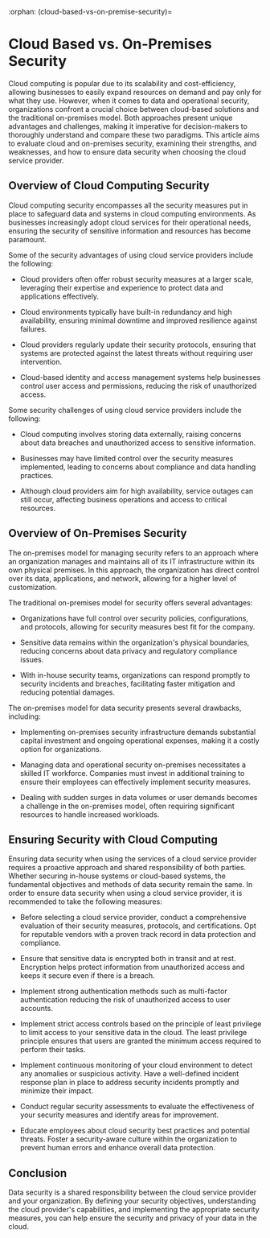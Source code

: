 :orphan:
(cloud-based-vs-on-premise-security)=

# Cloud Based vs. On-Premises Security

Cloud computing is popular due to its scalability and cost-efficiency, allowing businesses to easily expand resources on demand and pay only for what they use. However, when it comes to data and operational security, organizations confront a crucial choice between cloud-based solutions and the traditional on-premises model. Both approaches present unique advantages and challenges, making it imperative for decision-makers to thoroughly understand and compare these two paradigms. This article aims to evaluate cloud and on-premises security, examining their strengths, and weaknesses, and how to ensure data security when choosing the cloud service provider.

## Overview of Cloud Computing Security

Cloud computing security encompasses all the security measures put in place to safeguard data and systems in cloud computing environments. As businesses increasingly adopt cloud services for their operational needs, ensuring the security of sensitive information and resources has become paramount. 

Some of the security advantages of using cloud service providers include the following:

* Cloud providers often offer robust security measures at a larger scale, leveraging their expertise and experience to protect data and applications effectively. 

* Cloud environments typically have built-in redundancy and high availability, ensuring minimal downtime and improved resilience against failures.

* Cloud providers regularly update their security protocols, ensuring that systems are protected against the latest threats without requiring user intervention.

* Cloud-based identity and access management systems help businesses control user access and permissions, reducing the risk of unauthorized access.

Some security challenges of using cloud service providers include the following:
* Cloud computing involves storing data externally, raising concerns about data breaches and unauthorized access to sensitive information.

* Businesses may have limited control over the security measures implemented, leading to concerns about compliance and data handling practices.

* Although cloud providers aim for high availability, service outages can still occur, affecting business operations and access to critical resources.

## Overview of On-Premises Security

The on-premises model for managing security refers to an approach where an organization manages and maintains all of its IT infrastructure within its own physical premises. In this approach, the organization has direct control over its data, applications, and network, allowing for a higher level of customization. 

The traditional on-premises model for security offers several advantages:

* Organizations have full control over security policies, configurations, and protocols, allowing for security measures best fit for the company.

* Sensitive data remains within the organization's physical boundaries, reducing concerns about data privacy and regulatory compliance issues.

* With in-house security teams, organizations can respond promptly to security incidents and breaches, facilitating faster mitigation and reducing potential damages.

The on-premises model for data security presents several drawbacks, including:

* Implementing on-premises security infrastructure demands substantial capital investment and ongoing operational expenses, making it a costly option for organizations.

* Managing data and operational security on-premises necessitates a skilled IT workforce. Companies must invest in additional training to ensure their employees can effectively implement security measures.

* Dealing with sudden surges in data volumes or user demands becomes a challenge in the on-premises model, often requiring significant resources to handle increased workloads.

## Ensuring Security with Cloud Computing

Ensuring data security when using the services of a cloud service provider requires a proactive approach and shared responsibility of both parties. Whether securing in-house systems or cloud-based systems, the fundamental objectives and methods of data security remain the same. In order to ensure data security when using a cloud service provider, it is recommended to take the following measures:

* Before selecting a cloud service provider, conduct a comprehensive evaluation of their security measures, protocols, and certifications. Opt for reputable vendors with a proven track record in data protection and compliance.

* Ensure that sensitive data is encrypted both in transit and at rest. Encryption helps protect information from unauthorized access and keeps it secure even if there is a breach.

* Implement strong authentication methods such as multi-factor authentication reducing the risk of unauthorized access to user accounts.

* Implement strict access controls based on the principle of least privilege to limit access to your sensitive data in the cloud. The least privilege principle ensures that users are granted the minimum access required to perform their tasks. 

* Implement continuous monitoring of your cloud environment to detect any anomalies or suspicious activity. Have a well-defined incident response plan in place to address security incidents promptly and minimize their impact.

* Conduct regular security assessments to evaluate the effectiveness of your security measures and identify areas for improvement.

* Educate employees about cloud security best practices and potential threats. Foster a security-aware culture within the organization to prevent human errors and enhance overall data protection.

## Conclusion

Data security is a shared responsibility between the cloud service provider and your organization. By defining your security objectives, understanding the cloud provider's capabilities, and implementing the appropriate security measures, you can help ensure the security and privacy of your data in the cloud.